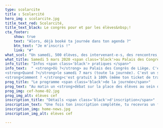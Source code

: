 ```yaml
---
type: scolarcite
title : Scolarcité
hero_img : scolarcite.jpg
title_text_red: Scolarcité,
title_text_black: Le congrès pour et par les élèves&nbsp;!
cta_footer:
    show: true
    text: "Alors, déjà booké ta journée dans ton agenda ?"
    btn_text: "Je m'inscris !"
    link: "#"
what_scol: "Un samedi, 500 élèves, des intervenant-e-s, des rencontres, des débats, des ateliers, des surprises. Et puis TOI! Scolarcité c’est LE rendez-vous de l’année.</br> Que tu sois seul-e ou accompagné-e, tu seras tout au long de la journée entouré-e de jeunes qui, comme toi, ont envie d'apprendre, de découvrir, de partager au sujet de thématiques qui VOUS concernent."
what_title: Samedi 5 mars 2020 <span class='black'>au Palais des Congrès !</span>
info_title: "Infos <span class='black'> pratiques </span>"
info_text:  " <strong>Où ?</strong> au Palais des Congrès de Liège. C'est pas trop la classe, ça ? </br>
<strong>Quand ?</strong>le samedi 7 mars (toute la journée). C'est un samedi, t'as pas d'excuse! </br>
<strong>Comment ? </strong>c'est gratuit à 100% (même ton ticket de train aller/retour jusque Liège-Guillemins)."
prog_title: "Le programme <span class='black'>de la journée</span>"
prog_text: "Au matin un <strong>débat sur la place des élèves au sein de l'école </strong>en présence de Caroline Désir, Ministre de l'Education. L'après-midi, <strong>un atelier à choisir</strong>: Parlons amour et sexualité, J'peux pas j'ai climat, Harcèlement parlons-en, I feel good à l'école, Et si tu devenais Ministre ?, Mon avenir m'appartient, Mon stage de rêve, Moi élève : mes droits, mes devoirs !, Le syndicalisme, Le rythme scolaire."
prog_img: cef-home-02.jpg
prog_img_alt: élèves cef
inscription_title: "Détails <span class='black'>d'inscription</span>"  
inscription_text: "Une fois ton inscription complétée, tu recevras un formulaire à remplir avec ton choix d'atelier. Tu devras également préciser ta gare de départ afin de pouvoir t'envoyer ton ticket de train A/R jusque Liège-Guillemins."
inscription_img: home-news.jpg
inscription_img_alt: élèves cef

---
```


